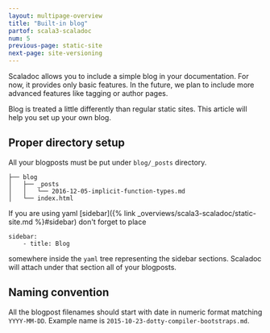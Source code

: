 ```yaml
---
layout: multipage-overview
title: "Built-in blog"
partof: scala3-scaladoc
num: 5
previous-page: static-site
next-page: site-versioning
---
```


Scaladoc allows you to include a simple blog in your documentation. For now, it
provides only basic features. In the future, we plan to include more advanced
features like tagging or author pages.

Blog is treated a little differently than regular static sites. This article will help you set up your own blog.

## Proper directory setup

All your blogposts must be put under `blog/_posts` directory.


```
├── blog
│   ├── _posts
│   │   └── 2016-12-05-implicit-function-types.md
│   └── index.html
```

If you are using yaml [sidebar]({% link _overviews/scala3-scaladoc/static-site.md %}#sidebar) don't forget to place

```
sidebar:
    - title: Blog
```

somewhere inside the `yaml` tree representing the sidebar sections. Scaladoc will attach under that section all of your blogposts.

## Naming convention

All the blogpost filenames should start with date in numeric format matching `YYYY-MM-DD`.
Example name is `2015-10-23-dotty-compiler-bootstraps.md`.


